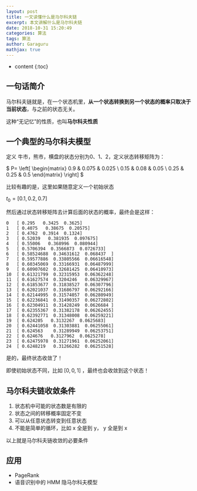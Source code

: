 ```yaml
---
layout: post
title: 一文读懂什么是马尔科夫链
excerpt: 本文讲解什么是马尔科夫链
date: 2018-10-31 15:20:49
categories: 算法
tags: 算法
author: Garaguru
mathjax: true
---
```


* content
{:toc}

## 一句话简介
马尔科夫链就是，在一个状态机里，**从一个状态转换到另一个状态的概率只取决于当前状态**，与之前的状态无关。

这种“无记忆”的性质，也叫**马尔科夫性质**

## 一个典型的马尔科夫模型
定义 牛市，熊市，横盘的状态分别为0、1、2，定义状态转移矩阵为：

$
P=
\left[
    \begin{matrix}
    0.9 & 0.075 & 0.025 \\
    0.15 & 0.08 & 0.05 \\
    0.25 & 0.25 & 0.5
    \end{matrix}
\right]
$

比较有趣的是，这里如果随意定义一个初始状态

$t_0 = [0.1, 0.2, 0.7]$ 

然后通过状态转移矩阵去计算后面的状态的概率，最终会是这样：

```
0 	[ 0.295   0.3425  0.3625]
1 	[ 0.4075   0.38675  0.20575]
2 	[ 0.4762  0.3914  0.1324]
3 	[ 0.52039   0.381935  0.097675]
4 	[ 0.55006   0.368996  0.080944]
5 	[ 0.5706394  0.3566873  0.0726733]
6 	[ 0.58524688  0.34631612  0.068437  ]
7 	[ 0.59577886  0.33805566  0.06616548]
8 	[ 0.60345069  0.33166931  0.06487999]
9 	[ 0.60907602  0.32681425  0.06410973]
10 	[ 0.61321799  0.32315953  0.06362248]
11 	[ 0.61627574  0.3204246   0.06329967]
12 	[ 0.61853677  0.31838527  0.06307796]
13 	[ 0.62021037  0.31686797  0.06292166]
14 	[ 0.62144995  0.31574057  0.06280949]
15 	[ 0.62236841  0.31490357  0.06272802]
16 	[ 0.62304911  0.31428249  0.0626684 ]
17 	[ 0.62355367  0.31382178  0.06262455]
18 	[ 0.62392771  0.31348008  0.06259221]
19 	[ 0.624205   0.3132267  0.0625683]
20 	[ 0.62441058  0.31303881  0.06255061]
21 	[ 0.624563    0.31289949  0.06253751]
22 	[ 0.624676   0.3127962  0.0625278]
23 	[ 0.62475978  0.31271961  0.06252061]
24 	[ 0.6248219   0.31266282  0.06251528]
```

是的，最终状态收敛了！

即使初始状态不同，比如 $[0,0,1]$ ，最终也会收敛到这个状态！

## 马尔科夫链收敛条件
1. 状态机中可能的状态数是有限的
2. 状态之间的转移概率固定不变
3. 可以从任意状态转变到任意状态
4. 不能是简单的循环，比如 x 全是到 y， y 全是到 x

以上就是马尔科夫链收敛的必要条件

## 应用

- PageRank
- 语音识别中的 HMM 隐马尔科夫模型